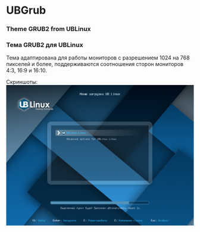 # UBGrub
### Theme GRUB2 from UBLinux
### Тема GRUB2 для UBLinux
Тема адаптирована для работы мониторов с разрешением 1024 на 768 пикселей и более, поддерживаются соотношения сторон мониторов 4:3, 16:9 и 16:10.

Скриншоты:
![Скриншот 1](/screenshot_01.png "Скриншот 1")
